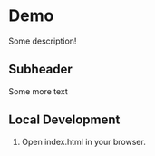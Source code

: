 # Demo

Some description!

## Subheader

Some more text

## Local Development

1. Open index.html in your browser. 
